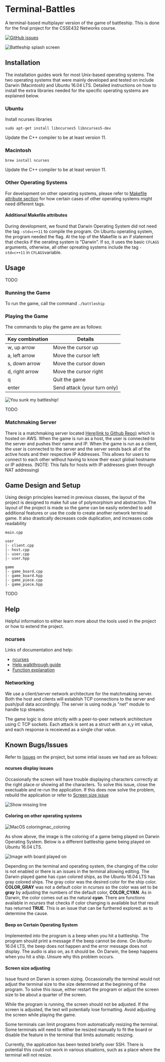 # Terminal-Battles
A terminal-based multiplayer version of the game of battleship. This is done for the final project for the CSSE432 Networks course.

[![GitHub issues](https://img.shields.io/github/issues/mercieral/Terminal-Battles.svg?style=plastic)](https://github.com/Mercieral/Terminal-Battles/issues)

![Battleship splash screen](https://raw.githubusercontent.com/Mercieral/Terminal-Battles/master/images/splash_screen.png)

## Installation

The installation guides work for most Unix-based operating systems. The two operating systems that were mainly developed and tested on include Darwin (Macintosh) and Ubuntu 16.04 LTS. Detailed instructions on how to install the extra libraries needed for the specific operating systems are explained below.

### Ubuntu

Install ncurses libraries

```shell
sudo apt-get install libncurses5 libncurses5-dev
```

Update the C++ compiler to be at least version 11.

### Macintosh

```shell
brew install ncurses
```

Update the C++ compiler to be at least version 11.

### Other Operating Systems

For development on other operating systems, please refer to [Makefile attribute section](#additional-makefile-attributes) for how certain cases of other operating systems might need different tags.

#### Additional Makefile attributes

During development, we found that Darwin Operating System did not need the tag ` -std=c++11 ` to compile the program. On Ubuntu operating system, the program needed the flag. At the top of the Makefile is an if statement that checks if the oerating system is "Darwin". If so, it uses the basic ` CFLAGS ` arguments, otherwise, all other opreating systems include the tag ` -std=c++11 ` in ` CFLAGS `variable.

## Usage

TODO

### Running the Game

To run the game, call the command ` ./battleship `

### Playing the Game

The commands to play the game are as follows:

| Key combination | Details                      |
| --------------- | ---------------------------- |
| w, up arrow     | Move the cursor up           |
| a, left arrow   | Move the cursor left         |
| s, down arrow   | Move the cursor down         |
| d, right arrow  | Move the cursor right        |
| q               | Quit the game                |
| enter           | Send attack (your turn only) |

![You sunk my battleship!](https://raw.githubusercontent.com/Mercieral/Terminal-Battles/master/images/battleship_sunk.png)

TODO


### Matchmaking Server

There is a matchmaking server located [Here(link to Github Repo)](https://github.com/Mercieral/terminal-battles-server) which is hosted on AWS. When the game is run as a host, the user is connected to the server and pushes their name and IP. When the game is run as a client, the user is connected to the server and the server sends back all of the active hosts and their respective IP Addresses. This allows for users to connect to each other without having to know their exact global hostname or IP address. 
(NOTE: This fails for hosts with IP addresses given through NAT addressing)

## Game Design and Setup

Using design principles learned in previous classes, the layout of the project is designed to make full use of polymorphism and abstraction. The layout of the project is made so the game can be easily extended to add additional features or use the code to create another network terminal game. It also drastically decreases code duplication, and increases code readability

```
main.cpp

user
|- client.cpp
|- host.cpp
|- user.cpp
|- user.hpp

game
|- game_board.cpp
|- game_board.hpp
|- game_piece.cpp
|- game_piece.hpp
```

TODO

## Help

Helpful information to either learn more about the tools used in the project or how to extend the project.

### ncurses

Links of documentation and help:
- [ncurses](http://invisible-island.net/ncurses/)
- [Help walkthrough guide](http://tldp.org/HOWTO/NCURSES-Programming-HOWTO/)
- [Function explanation](http://edlinuxeditor.blogspot.com/p/ncurses-library-tutorial.html)

### Networking

We use a client/server network architecture for the matchmaking server. Both the host and clients will establish TCP connections to the server and push/pull data accordingly. The server is using node.js "net" module to handle tcp streams.

The game logic is done strictly with a peer-to-peer network architecture using C TCP sockets. Each attack is sent as a struct with an x,y int value, and each response is receieved as a single char value. 

## Known Bugs/Issues

Refer to [Issues](https://github.com/Mercieral/Terminal-Battles/issues) on the project, but some intial issues we had are as follows:

#### ncurses display issues
[comment]: <> (Issue: Mercieral/Terminal-Battles#5)

Occasionally the screen will have trouble displaying characters correctly at the right place or showing all the characters. To solve this issue, close the exectuable and re-run the application. If this does now solve the problem, rebuild the application or refer to [Screen size issue](#screen-size-adjusting)

![Show missing line](https://raw.githubusercontent.com/Mercieral/Terminal-Battles/master/images/error_missing_line.png)

#### Coloring on other operating systems
[comment]: <> (Issue: Mercieral/Terminal-Battles#6)

![MacOS coloring](https://raw.githubusercontent.com/Mercieral/Terminal-Battles/master/images/mac_coloring.png)mac_coloring

As show above, the image is the coloring of a game being played on Darwin Operating System. Below is a different battleship game being played on Ubuntu 16.04 LTS.

![Image with board played on](https://raw.githubusercontent.com/Mercieral/Terminal-Battles/master/images/fuller_board.png)

Depending on the terminal and operating system, the changing of the color is not enabled or there is an issues in the terminal allowing editing. The Darwin played game has cyan colored ships, as the Ubuntu 16.04 LTS has gray colored ships. The gray color was the desired color for the ship color. **COLOR_GRAY** was not a default color in *ncurses* so the color was set to be **gray** by adjusting the numbers of the default color, **COLOR_CYAN**. As in Darwin, the color comes out as the natural **cyan**. There are functions available in *ncurses* that checks if color changing is available but that result has returned **TRUE**. This is an issue that can be furthered explored. as to determine the cause.

#### Beep on Certain Operating System
[comment]: <> (Issue: Mercieral/Terminal-Battles#7)

Implemented into the program is a beep when you hit a battleship. The program should print a message if the beep cannot be done. On Ubuntu 16.04 LTS, the beep does not happen and the error message does not display. The audio is also on, as it should be. On Darwin, the beep happens when you hit a ship. Unsure why this problem occurs.

#### Screen size adjusting
[comment]: <> (Issue: Mercieral/Terminal-Battles#8)

Issue found on Darwn is screen sizing. Occassionally the terminal would not adjust the terminal size to the size determined at the beginning of the program. To solve this issue, either restart the program or adjust the screen size to be about a quarter of the screen.

While the program is running, the screen should not be adjusted. If the screen is adjusted, the text will potentially lose formatting. Avoid adjusting the screen while playing the game.

Some terminals can limit programs from automatically resizing the terminal. Some terminals will need to either be resized manually to fit the board or disable the feature in the terminal that limits automatic resizing.

Currently, the application has been tested briefly over SSH. There is potential this could not work in various situations, such as a place where the terminal will not resize.
